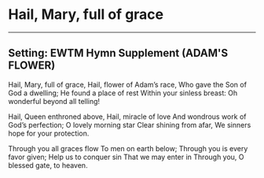 # Hail, Mary, full of grace

***

## Setting: EWTM Hymn Supplement (ADAM'S FLOWER)

Hail, Mary, full of grace,
Hail, flower of Adam’s race,
Who gave the Son of God a dwelling;
He found a place of rest
Within your sinless breast:
Oh wonderful beyond all telling!

Hail, Queen enthroned above,
Hail, miracle of love
And wondrous work of God’s perfection;
O lovely morning star
Clear shining from afar,
We sinners hope for your protection.

Through you all graces flow
To men on earth below;
Through you is every favor given;
Help us to conquer sin
That we may enter in
Through you, O blessed gate, to heaven.
